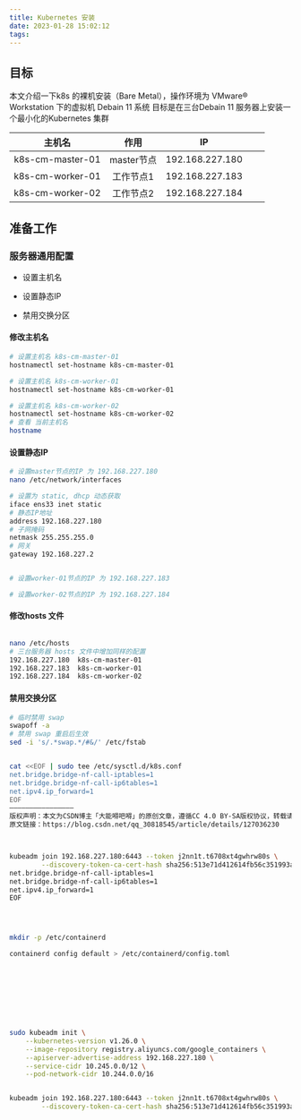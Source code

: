 ```yaml
---
title: Kubernetes 安装
date: 2023-01-28 15:02:12
tags:
---
```


## 目标

本文介绍一下k8s 的裸机安装（Bare Metal），操作环境为 VMware® Workstation 下的虚拟机 Debain 11 系统
目标是在三台Debain 11 服务器上安装一个最小化的Kubernetes 集群

| 主机名              | 作用       | IP              |     |     |
|:----------------:|:--------:|:---------------:| --- | --- |
| k8s-cm-master-01 | master节点 | 192.168.227.180 |     |     |
| k8s-cm-worker-01 | 工作节点1    | 192.168.227.183 |     |     |
| k8s-cm-worker-02 | 工作节点2    | 192.168.227.184 |     |     |

## 准备工作

### 服务器通用配置

- 设置主机名

- 设置静态IP

- 禁用交换分区

#### 修改主机名

```bash
# 设置主机名 k8s-cm-master-01
hostnamectl set-hostname k8s-cm-master-01

# 设置主机名 k8s-cm-worker-01
hostnamectl set-hostname k8s-cm-worker-01

# 设置主机名 k8s-cm-worker-02
hostnamectl set-hostname k8s-cm-worker-02
# 查看 当前主机名
hostname
```

#### 设置静态IP

```bash
# 设置master节点的IP 为 192.168.227.180
nano /etc/network/interfaces

# 设置为 static, dhcp 动态获取
iface ens33 inet static
# 静态IP地址
address 192.168.227.180
# 子网掩码
netmask 255.255.255.0
# 网关
gateway 192.168.227.2


# 设置worker-01节点的IP 为 192.168.227.183

# 设置worker-02节点的IP 为 192.168.227.184
```

#### 修改hosts 文件



```bash

nano /etc/hosts
# 三台服务器 hosts 文件中增加同样的配置
192.168.227.180  k8s-cm-master-01
192.168.227.183  k8s-cm-worker-01
192.168.227.184  k8s-cm-worker-02
```

#### 禁用交换分区

```bash
# 临时禁用 swap
swapoff -a 
# 禁用 swap 重启后生效
sed -i 's/.*swap.*/#&/' /etc/fstab


```



```bash

cat <<EOF | sudo tee /etc/sysctl.d/k8s.conf
net.bridge.bridge-nf-call-iptables=1
net.bridge.bridge-nf-call-ip6tables=1
net.ipv4.ip_forward=1
EOF
————————————————
版权声明：本文为CSDN博主「大能嘚吧嘚」的原创文章，遵循CC 4.0 BY-SA版权协议，转载请附上原文出处链接及本声明。
原文链接：https://blog.csdn.net/qq_30818545/article/details/127036230



kubeadm join 192.168.227.180:6443 --token j2nn1t.t6708xt4gwhrw80s \
        --discovery-token-ca-cert-hash sha256:513e71d412614fb56c351993abaafc747fc7279d0e3903ebf0a9649bd5f26c2dysctl.d/k8s.conf
net.bridge.bridge-nf-call-iptables=1
net.bridge.bridge-nf-call-ip6tables=1
net.ipv4.ip_forward=1
EOF




mkdir -p /etc/containerd 

containerd config default > /etc/containerd/config.toml









sudo kubeadm init \
    --kubernetes-version v1.26.0 \
    --image-repository registry.aliyuncs.com/google_containers \
    --apiserver-advertise-address 192.168.227.180 \
    --service-cidr 10.245.0.0/12 \
    --pod-network-cidr 10.244.0.0/16


kubeadm join 192.168.227.180:6443 --token j2nn1t.t6708xt4gwhrw80s \
        --discovery-token-ca-cert-hash sha256:513e71d412614fb56c351993abaafc747fc7279d0e3903ebf0a9649bd5f26c2d



```
